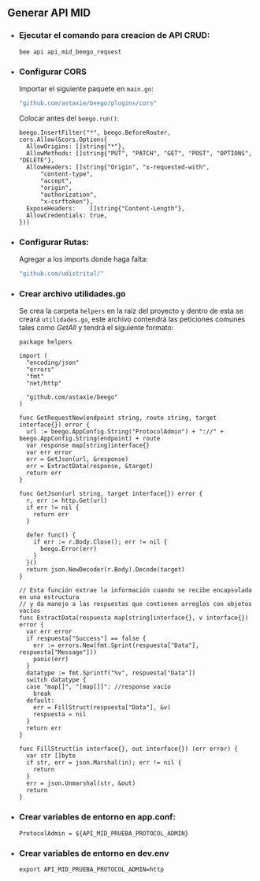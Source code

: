 ## Generar API MID

- ### Ejecutar el comando para creacion de API CRUD:
  ```golang
  bee api api_mid_beego_request
  ```
- ### Configurar CORS

  Importar el siguiente paquete en `main.go`:

  ```bash
  "github.com/astaxie/beego/plugins/cors"
  ```

  Colocar antes del `beego.run()`:

  ```golang
  beego.InsertFilter("*", beego.BeforeRouter, cors.Allow(&cors.Options{
  	AllowOrigins: []string{"*"},
  	AllowMethods: []string{"PUT", "PATCH", "GET", "POST", "OPTIONS", "DELETE"},
  	AllowHeaders: []string{"Origin", "x-requested-with",
  		"content-type",
  		"accept",
  		"origin",
  		"authorization",
  		"x-csrftoken"},
  	ExposeHeaders:    []string{"Content-Length"},
  	AllowCredentials: true,
  }))
  ```

- ### Configurar Rutas:

  Agregar a los imports donde haga falta:

  ```bash
  "github.com/udistrital/"
  ```

- ### Crear archivo utilidades.go

  Se crea la carpeta `helpers` en la raíz del proyecto y dentro de esta se creará `utilidades.go`, este archivo contendrá las peticiones comunes tales como _GetAll_ y tendrá el siguiente formato:

  ```golang
  package helpers

  import (
    "encoding/json"
    "errors"
    "fmt"
    "net/http"

    "github.com/astaxie/beego"
  )

  func GetRequestNew(endpoint string, route string, target interface{}) error {
    url := beego.AppConfig.String("ProtocolAdmin") + "://" + beego.AppConfig.String(endpoint) + route
    var response map[string]interface{}
    var err error
    err = GetJson(url, &response)
    err = ExtractData(response, &target)
    return err
  }

  func GetJson(url string, target interface{}) error {
    r, err := http.Get(url)
    if err != nil {
      return err
    }

    defer func() {
      if err := r.Body.Close(); err != nil {
        beego.Error(err)
      }
    }()
    return json.NewDecoder(r.Body).Decode(target)
  }

  // Esta función extrae la información cuando se recibe encapsulada en una estructura
  // y da manejo a las respuestas que contienen arreglos con objetos vacíos
  func ExtractData(respuesta map[string]interface{}, v interface{}) error {
    var err error
    if respuesta["Success"] == false {
      err := errors.New(fmt.Sprint(respuesta["Data"], respuesta["Message"]))
      panic(err)
    }
    datatype := fmt.Sprintf("%v", respuesta["Data"])
    switch datatype {
    case "map[]", "[map[]]": //response vacío
      break
    default:
      err = FillStruct(respuesta["Data"], &v)
      respuesta = nil
    }
    return err
  }

  func FillStruct(in interface{}, out interface{}) (err error) {
    var str []byte
    if str, err = json.Marshal(in); err != nil {
      return
    }
    err = json.Unmarshal(str, &out)
    return
  }
  ```

- ### Crear variables de entorno en app.conf:
  ```
  ProtocolAdmin = ${API_MID_PRUEBA_PROTOCOL_ADMIN}
  ```
- ### Crear variables de entorno en dev.env

  ```
  export API_MID_PRUEBA_PROTOCOL_ADMIN=http
  ```
